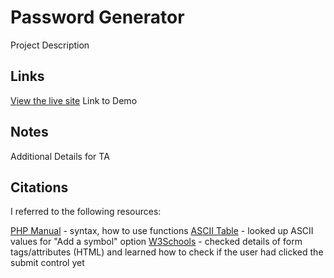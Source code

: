 # Password Generator

Project Description

## Links

[View the live site](http://p2.josquinia.org)
Link to Demo

## Notes

Additional Details for TA

## Citations

I referred to the following resources:

[PHP Manual](http://php.net/manual/en/) - syntax, how to use functions
[ASCII Table](http://www.asciitable.com/) - looked up ASCII values for "Add a symbol" option
[W3Schools](http://www.w3schools.org/) - checked details of form tags/attributes (HTML) and learned how to check if the user had clicked the submit control yet
